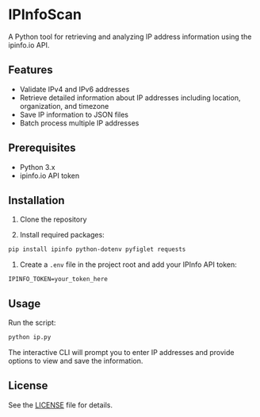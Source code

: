 # IPInfoScan

A Python tool for retrieving and analyzing IP address information using the ipinfo.io API.

## Features

- Validate IPv4 and IPv6 addresses
- Retrieve detailed information about IP addresses including location, organization, and timezone
- Save IP information to JSON files
- Batch process multiple IP addresses

## Prerequisites

- Python 3.x
- ipinfo.io API token

## Installation

1. Clone the repository

1. Install required packages:

```bash
pip install ipinfo python-dotenv pyfiglet requests
```

1. Create a `.env` file in the project root and add your IPInfo API token:

```plaintext
IPINFO_TOKEN=your_token_here
```

## Usage

Run the script:

```bash
python ip.py
```

The interactive CLI will prompt you to enter IP addresses and provide options to view and save the information.

## License

See the [LICENSE](LICENSE) file for details.